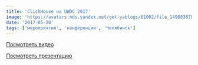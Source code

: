 ```yaml
---
title: 'ClickHouse на UWDC 2017'
image: 'https://avatars.mds.yandex.net/get-yablogs/61002/file_1496836789540/orig'
date: '2017-05-20'
tags: ['мероприятия', 'конференции', 'Челябинск']
---
```


[Посмотреть видео](https://youtu.be/isYA4e5zg1M?t=2h8m15s)

[Посмотреть презентацию](https://presentations.clickhouse.tech/uwdc/)
